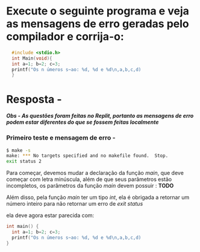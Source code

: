 # Execute o seguinte programa e veja as mensagens de erro geradas pelo compilador e corrija-o:

```c
  #include <stdio.h>
  int Main(void){
  int a=1; b=2; c=3;
  printf("Os n ́umeros s~ao: %d, %d e %d\n,a,b,c,d)
  }
```

# Resposta -

***Obs - As questões foram feitas no Replit, portanto as mensagens de erro podem estar diferentes do que se fossem feitas localmente***

### Primeiro teste e mensagem de erro -
```bash
$ make -s
make: *** No targets specified and no makefile found.  Stop.
exit status 2
```

Para começar, devemos mudar a declaração da função *main*, que deve começar com letra minúscula, além de que seus parâmetros estão incompletos, os parâmetros da função *main* devem possuir : **TODO**

Além disso, pela função *main* ter um tipo *int*, ela é obrigada a retornar um número inteiro para não retornar um erro de *exit status*

ela deve agora estar parecida com:
```c
int main() {
  int a=1; b=2; c=3;
  printf("Os n ́umeros s~ao: %d, %d e %d\n,a,b,c,d)
}
```